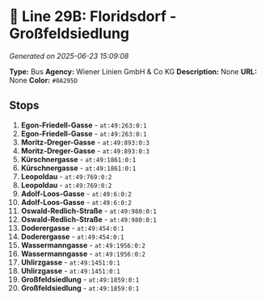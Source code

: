 # 🚌 Line 29B: Floridsdorf - Großfeldsiedlung

*Generated on 2025-06-23 15:09:08*

**Type:** Bus
**Agency:** Wiener Linien GmbH & Co KG
**Description:** None
**URL:** None
**Color:** `#0A295D`

## Stops

1. **Egon-Friedell-Gasse** - `at:49:263:0:1`
2. **Egon-Friedell-Gasse** - `at:49:263:0:1`
3. **Moritz-Dreger-Gasse** - `at:49:893:0:3`
4. **Moritz-Dreger-Gasse** - `at:49:893:0:3`
5. **Kürschnergasse** - `at:49:1861:0:1`
6. **Kürschnergasse** - `at:49:1861:0:1`
7. **Leopoldau** - `at:49:769:0:2`
8. **Leopoldau** - `at:49:769:0:2`
9. **Adolf-Loos-Gasse** - `at:49:6:0:2`
10. **Adolf-Loos-Gasse** - `at:49:6:0:2`
11. **Oswald-Redlich-Straße** - `at:49:980:0:1`
12. **Oswald-Redlich-Straße** - `at:49:980:0:1`
13. **Doderergasse** - `at:49:454:0:1`
14. **Doderergasse** - `at:49:454:0:1`
15. **Wassermanngasse** - `at:49:1956:0:2`
16. **Wassermanngasse** - `at:49:1956:0:2`
17. **Uhlirzgasse** - `at:49:1451:0:1`
18. **Uhlirzgasse** - `at:49:1451:0:1`
19. **Großfeldsiedlung** - `at:49:1859:0:1`
20. **Großfeldsiedlung** - `at:49:1859:0:1`